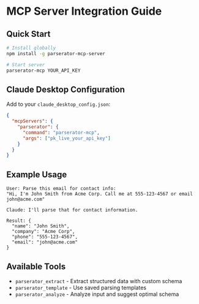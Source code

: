 # MCP Server Integration Guide

## Quick Start

```bash
# Install globally
npm install -g parserator-mcp-server

# Start server
parserator-mcp YOUR_API_KEY
```

## Claude Desktop Configuration

Add to your `claude_desktop_config.json`:

```json
{
  "mcpServers": {
    "parserator": {
      "command": "parserator-mcp",
      "args": ["pk_live_your_api_key"]
    }
  }
}
```

## Example Usage

```
User: Parse this email for contact info:
"Hi, I'm John Smith from Acme Corp. Call me at 555-123-4567 or email john@acme.com"

Claude: I'll parse that for contact information.

Result: {
  "name": "John Smith",
  "company": "Acme Corp", 
  "phone": "555-123-4567",
  "email": "john@acme.com"
}
```

## Available Tools

- `parserator_extract` - Extract structured data with custom schema
- `parserator_template` - Use saved parsing templates
- `parserator_analyze` - Analyze input and suggest optimal schema